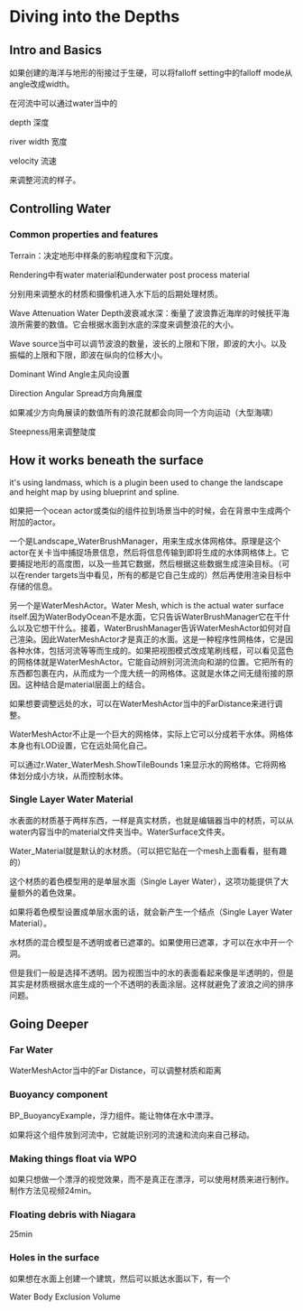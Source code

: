 # Diving into the Depths

## Intro and Basics

如果创建的海洋与地形的衔接过于生硬，可以将falloff setting中的falloff mode从angle改成width。

在河流中可以通过water当中的

depth	深度

river width	宽度

velocity	流速

来调整河流的样子。

## Controlling Water

### Common properties and features

Terrain：决定地形中样条的影响程度和下沉度。

Rendering中有water material和underwater post process material

分别用来调整水的材质和摄像机进入水下后的后期处理材质。



Wave Attenuation Water Depth波衰减水深：衡量了波浪靠近海岸的时候抚平海浪所需要的数值。它会根据水面到水底的深度来调整浪花的大小。

Wave source当中可以调节波浪的数量，波长的上限和下限，即波的大小。以及振幅的上限和下限，即波在纵向的位移大小。

Dominant Wind Angle主风向设置

Direction Angular Spread方向角展度

如果减少方向角展读的数值所有的浪花就都会向同一个方向运动（大型海啸）

Steepness用来调整陡度

## How it works beneath the surface

it's using landmass, which is a plugin been used to change the landscape and height map by using blueprint and spline.

如果把一个ocean actor或类似的组件拉到场景当中的时候，会在背景中生成两个附加的actor。

一个是Landscape_WaterBrushManager，用来生成水体网格体。原理是这个actor在关卡当中捕捉场景信息，然后将信息传输到即将生成的水体网格体上。它要捕捉地形的高度图，以及一些其它数据，然后根据这些数据生成渲染目标。（可以在render targets当中看见，所有的都是它自己生成的）然后再使用渲染目标中存储的信息。



另一个是WaterMeshActor。Water Mesh, which is the actual water surface itself.因为WaterBodyOcean不是水面，它只告诉WaterBrushManager它在干什么以及它想干什么。接着，WaterBrushManager告诉WaterMeshActor如何对自己渲染。因此WaterMeshActor才是真正的水面。这是一种程序性网格体，它是因各种水体，包括河流等等而生成的。如果把视图模式改成笔刷线框，可以看见蓝色的网格体就是WaterMeshActor。它能自动辨别河流流向和湖的位置。它把所有的东西都包裹在内，从而成为一个庞大统一的网格体。这就是水体之间无缝衔接的原因。这种结合是material层面上的结合。

如果想要调整远处的水，可以在WaterMeshActor当中的FarDistance来进行调整。

WaterMeshActor不止是一个巨大的网格体，实际上它可以分成若干水体。网格体本身也有LOD设置，它在远处简化自己。

可以通过r.Water_WaterMesh.ShowTileBounds 1来显示水的网格体。它将网格体划分成小方块，从而控制水体。



### Single Layer Water Material

水表面的材质基于两样东西，一样是真实材质，也就是编辑器当中的材质，可以从water内容当中的material文件夹当中。WaterSurface文件夹。

Water_Material就是默认的水材质。（可以把它贴在一个mesh上面看看，挺有趣的）

这个材质的着色模型用的是单层水面（Single Layer Water），这项功能提供了大量额外的着色效果。

如果将着色模型设置成单层水面的话，就会新产生一个结点（Single Layer Water Material）。

水材质的混合模型是不透明或者已遮罩的。如果使用已遮罩，才可以在水中开一个洞。

但是我们一般是选择不透明。因为视图当中的水的表面看起来像是半透明的，但是其实是材质根据水底生成的一个不透明的表面涂层。这样就避免了波浪之间的排序问题。

## Going Deeper

### Far Water

WaterMeshActor当中的Far Distance，可以调整材质和距离

### Buoyancy component

BP_BuoyancyExample，浮力组件。能让物体在水中漂浮。

如果将这个组件放到河流中，它就能识别河的流速和流向来自己移动。

### Making things float via WPO

如果只想做一个漂浮的视觉效果，而不是真正在漂浮，可以使用材质来进行制作。制作方法见视频24min。

### Floating debris with Niagara

25min

### Holes in the surface

如果想在水面上创建一个建筑，然后可以抵达水面以下，有一个

Water Body Exclusion Volume

